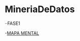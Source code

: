 # MineriaDeDatos

··FASE1

-[MAPA MENTAL](https://github.com/hectoresc/MineriaDeDatos/blob/main/WhatsApp%20Image%202021-08-09%20at%2023.14.04%20(1).jpeg)


